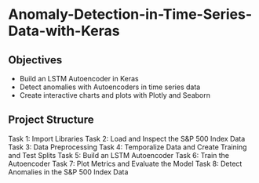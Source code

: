 # Anomaly-Detection-in-Time-Series-Data-with-Keras
## Objectives
* Build an LSTM Autoencoder in Keras
* Detect anomalies with Autoencoders in time series data
* Create interactive charts and plots with Plotly and Seaborn
## Project Structure
Task 1: Import Libraries
Task 2: Load and Inspect the S&P 500 Index Data
Task 3: Data Preprocessing
Task 4: Temporalize Data and Create Training and Test Splits
Task 5: Build an LSTM Autoencoder
Task 6: Train the Autoencoder
Task 7: Plot Metrics and Evaluate the Model
Task 8: Detect Anomalies in the S&P 500 Index Data
